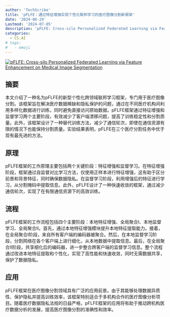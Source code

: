 ```yaml
---
author: 'TechScribe'
title: 'pFLFE：通过特征增强实现个性化联邦学习的医疗图像分割新框架'
date: '2024-06-29'
Lastmod: '2024-07-05'
description: 'pFLFE: Cross-silo Personalized Federated Learning via Feature Enhancement on Medical Image Segmentation'
categories:
  - CS.AI
# tags:
#   - emoji
---
```


[![pFLFE: Cross-silo Personalized Federated Learning via Feature Enhancement on Medical Image Segmentation](https://arxiv-research-1301205113.cos.ap-guangzhou.myqcloud.com/images/2407.00462v1.pdf_0.jpg)](https://arxiv.org/abs/2407.00462v1)

## 摘要

本文介绍了一种名为pFLFE的新型个性化跨领域联邦学习框架，专门用于医疗图像分割。该框架旨在解决医疗数据稀缺和隐私保护的问题，通过在不同医疗机构间利用多样化数据进行训练，同时避免直接访问原始数据。pFLFE框架通过特征增强和监督学习两个主要阶段，有效减少了客户端漂移问题，提高了训练稳定性和分割质量。此外，该框架设计了一种替代训练方法，减少了通信轮次，即使在通信资源有限的情况下也能保持分割质量。实验结果表明，pFLFE在三个医疗分割任务中优于现有最先进的方法。<!--more-->

## 原理

pFLFE框架的工作原理主要包括两个关键阶段：特征增强和监督学习。在特征增强阶段，框架通过自监督对比学习方法，仅使用正样本进行特征增强，这有助于区分前景和背景特征，同时确保数据隐私。在监督学习阶段，利用增强后的特征进行学习，从分割掩码中提取信息。此外，pFLFE设计了一种快速收敛的框架，通过减少通信轮次，实现了在有限通信资源下的高效训练。

## 流程

pFLFE框架的工作流程包括四个主要阶段：本地特征增强、全局聚合I、本地监督学习、全局聚合II。首先，通过本地特征增强模块提升本地特征提取能力。接着，在全局聚合I阶段，来自所有客户端的编码器被聚合。然后，在本地监督学习阶段，分割网络在各个客户端上进行细化，从本地数据中提取信息。最后，在全局聚合II阶段，共享细化后的编码器，进一步整合跨客户端的监督学习信息。整个流程通过改进本地特征提取和个性化，实现了高性能和快速收敛，同时无需数据共享，保护了数据隐私。

## 应用

pFLFE框架在医疗图像分割领域具有广泛的应用前景。由于其能够处理数据异质性、保护隐私并提高训练效率，该框架特别适合于多机构合作的医疗图像分析项目。随着医疗数据隐私法规的日益严格，pFLFE框架的应用将有助于推动跨机构医疗数据分析的发展，提高医疗图像分割的准确性和效率。